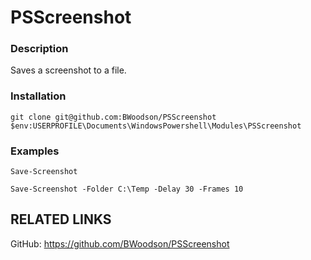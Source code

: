 # PSScreenshot

### Description
Saves a screenshot to a file.

### Installation
```
git clone git@github.com:BWoodson/PSScreenshot $env:USERPROFILE\Documents\WindowsPowershell\Modules\PSScreenshot
```

### Examples
```
Save-Screenshot
```

```
Save-Screenshot -Folder C:\Temp -Delay 30 -Frames 10
```

## RELATED LINKS
GitHub: https://github.com/BWoodson/PSScreenshot